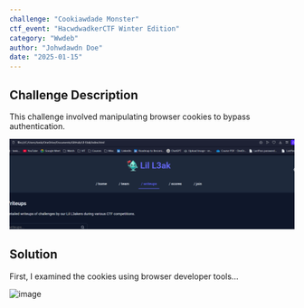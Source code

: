 ```yaml
---
challenge: "Cookiawdade Monster"
ctf_event: "HacwdwadkerCTF Winter Edition"
category: "Wwdeb"
author: "Johwdawdn Doe"
date: "2025-01-15"
---
```


## Challenge Description
This challenge involved manipulating browser cookies to bypass authentication.

![alt text](image-1.png)

## Solution
First, I examined the cookies using browser developer tools...


![image](https://github.com/user-attachments/assets/ac6f08d0-aeb6-40ad-9181-97671d1ef889)

